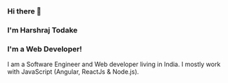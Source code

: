 ### Hi there 👋
### I'm Harshraj Todake
### I'm a Web Developer!
I am a Software Engineer and  Web developer living in India. I mostly work with JavaScript (Angular, ReactJs & Node.js).
<!--
**harshtodake/harshtodake** is a ✨ _special_ ✨ repository because its `README.md` (this file) appears on your GitHub profile.

Here are some ideas to get you started:

- 🔭 I’m currently working on ...
- 🌱 I’m currently learning ...
- 👯 I’m looking to collaborate on ...
- 🤔 I’m looking for help with ...
- 💬 Ask me about ...
- 📫 How to reach me: ...
- 😄 Pronouns: ...
- ⚡ Fun fact: ...
-->
